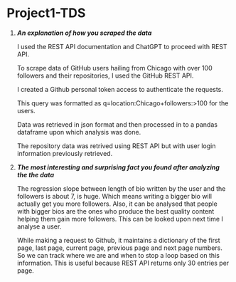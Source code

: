 # Project1-TDS
1. ***An explanation of how you scraped the data***

   I used the REST API documentation and ChatGPT to proceed with REST API.

   To scrape data of GitHub users hailing from Chicago with over 100 followers and their repositories, I used the GitHub REST API.

   I created a Github personal token access to authenticate the requests.

   This query was formatted as q=location:Chicago+followers:>100 for the users.

   Data was retrieved in json format and then processed in to a pandas dataframe upon which analysis was done.

   The repository data was retrived using REST API but with user login information previously retrieved.

2. ***The most interesting and surprising fact you found after analyzing the the data***

   The regression slope between length of bio written by the user and the followers is about 7, is huge. Which means writing a bigger bio will actually get you more followers. Also, it can be analysed that people with bigger bios are the ones who produce the best quality content helping them gain more followers. This can be looked upon next time I analyse a user.

   While making a request to Github, it maintains a dictionary of the first page, last page, current page, previous page and next page numbers. So we can track where we are and when to stop a loop based on this information. This is useful because REST API returns only 30 entries per page. 

  
